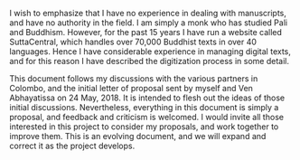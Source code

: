I wish to emphasize that I have no experience in dealing with manuscripts, and have no authority in the field. I am simply a monk who has studied Pali and Buddhism. However, for the past 15 years I have run a website called SuttaCentral, which handles over 70,000 Buddhist texts in over 40 languages. Hence I have considerable experience in managing digital texts, and for this reason I have described the digitization process in some detail.

This document follows my discussions with the various partners in Colombo, and the initial letter of proposal sent by myself and Ven Abhayatissa on 24 May, 2018. It is intended to flesh out the ideas of those initial discussions. Nevertheless, everything in this document is simply a proposal, and feedback and criticism is welcomed. I would invite all those interested in this project to consider my proposals, and work together to improve them. This is an evolving document, and we will expand and correct it as the project develops.
